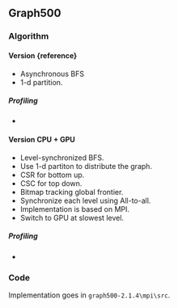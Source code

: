 ## Graph500

### Algorithm

#### Version {reference}

- Asynchronous BFS
- 1-d partition.

##### Profiling

- ~~~ TBD 

#### Version CPU + GPU

- Level-synchronized BFS.
- Use 1-d partiton to distribute the graph.
- CSR for bottom up.
- CSC for top down.
- Bitmap tracking global frontier.
- Synchronize each level using All-to-all.
- Implementation is based on MPI.
- Switch to GPU at slowest level.

##### Profiling

- ~~~ TBD

### Code

Implementation goes in `graph500-2.1.4\mpi\src`.